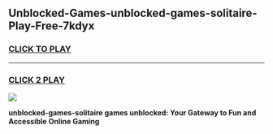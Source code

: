 
## Unblocked-Games-unblocked-games-solitaire-Play-Free-7kdyx
<h3>
<a href="https://premium76.site?title=unblocked-games-solitaire&ref=18A1">CLICK TO PLAY</a></h3>
<hr>

<h3>
<a href="https://premium76.site?title=unblocked-games-solitaire&ref=18A1">CLICK 2 PLAY</a>
  
</h3>

<a href="https://premium76.site?title=unblocked-games-solitaire&ref=18A1"><img src="https://clearcache.store/games.png"></a>


**unblocked-games-solitaire games unblocked: Your Gateway to Fun and Accessible Online Gaming**
